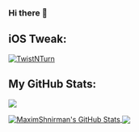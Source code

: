 ### Hi there 👋

## iOS Tweak:

<a href="#stats">
  <img align="center" src="https://havoc.app/package/twistnturn" alt="TwistNTurn">
</a>

## My GitHub Stats:

![](https://github-profile-summary-cards.vercel.app/api/cards/profile-details?username=MaximShnirman&theme=dracula)

<a href="#stats">
  <img align="center" src="https://github-readme-stats.vercel.app/api/top-langs/?username=MaximShnirman&include_all_commits=true&count_private=true&theme=dracula&hide=Perl" alt="MaximShnirman's GitHub Stats">
</a>

<a href="#stats">
  <img align="center" src="https://github-readme-stats.vercel.app/api?username=MaximShnirman&include_all_commits=true&theme=dracula&show_icons=true&count_private=true">
</a>

<!--
**MaximShnirman/MaximShnirman** is a ✨ _special_ ✨ repository because its `README.md` (this file) appears on your GitHub profile.

Here are some ideas to get you started:

- 🔭 I’m currently working on ...
- 🌱 I’m currently learning ...
- 👯 I’m looking to collaborate on ...
- 🤔 I’m looking for help with ...
- 💬 Ask me about ...
- 📫 How to reach me: ...
- 😄 Pronouns: ...
- ⚡ Fun fact: ...
-->
